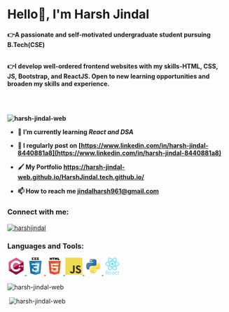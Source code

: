 <h1 align="left">Hello👋, I'm Harsh Jindal</h1>

<h4 align="left">👉A passionate and self-motivated undergraduate student pursuing B.Tech(CSE)

<br>

  <br>

👉I develop well-ordered  frontend websites with my skills-HTML, CSS, JS, Bootstrap, and ReactJS. Open to new learning opportunities and broaden my skills and experience.

  <br>

  <br>

<p align="left"> <img src="https://komarev.com/ghpvc/?username=harsh-jindal-web&label=Profile%20views&color=0e75b6&style=flat" alt="harsh-jindal-web" /> </p>

- 🌱 I’m currently learning **React* and *DSA**

- 📝 I regularly post on [https://www.linkedin.com/in/harsh-jindal-8440881a8](https://www.linkedin.com/in/harsh-jindal-8440881a8)

- 🖌️ My Portfolio **https://harsh-jindal-web.github.io/HarshJindal.tech.github.io/**

- 📫 How to reach me **jindalharsh961@gmail.com**

<h3 align="left">Connect with me:</h3>

<p align="left">

<a href="https://www.linkedin.com/in/harsh-jindal-8440881a8" target="blank"><img align="center" src="https://cdn.jsdelivr.net/npm/simple-icons@3.0.1/icons/linkedin.svg" alt="harshjindal" height="50" width="60" /></a>

</p>

<h3 align="left">Languages and Tools:</h3>

<p align="left"><a href="https://www.w3schools.com/cpp/" target="_blank"> <img src="https://raw.githubusercontent.com/devicons/devicon/master/icons/cplusplus/cplusplus-original.svg" alt="cplusplus" width="40" height="40"/> </a> <a href="https://www.w3schools.com/css/" target="_blank"> <img src="https://raw.githubusercontent.com/devicons/devicon/master/icons/css3/css3-original-wordmark.svg" alt="css3" width="40" height="40"/> </a> <a href="https://www.w3.org/html/" target="_blank"> <img src="https://raw.githubusercontent.com/devicons/devicon/master/icons/html5/html5-original-wordmark.svg" alt="html5" width="40" height="40"/> </a> <a href="https://developer.mozilla.org/en-US/docs/Web/JavaScript" target="_blank"> <img src="https://raw.githubusercontent.com/devicons/devicon/master/icons/javascript/javascript-original.svg" alt="javascript" width="40" height="40"/> </a>  <a href="https://www.python.org" target="_blank"> <img src="https://raw.githubusercontent.com/devicons/devicon/master/icons/python/python-original.svg" alt="python" width="40" height="40"/> </a> <a href="https://reactjs.org/" target="_blank"> <img src="https://raw.githubusercontent.com/devicons/devicon/master/icons/react/react-original-wordmark.svg" alt="react" width="40" height="40"/> </a> </p>

<p><img align="center" src="https://github-readme-stats.vercel.app/api/top-langs?username=harsh-jindal-web&show_icons=true&locale=en&layout=compact" alt="harsh-jindal-web" /></p>

<p>&nbsp;<img align="center" src="https://github-readme-stats.vercel.app/api?username=harsh-jindal-web&show_icons=true&locale=en" alt="harsh-jindal-web" /></p>
